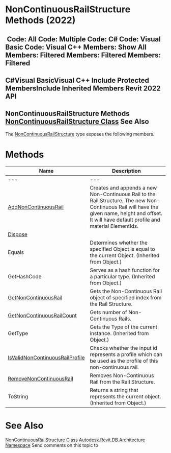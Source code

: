 # NonContinuousRailStructure Methods (2022)

﻿
 Code: All Code: Multiple Code: C# Code: Visual Basic Code: Visual C++  Members: Show All Members: Filtered Members: Filtered Members: Filtered   
---  
C#Visual BasicVisual C++
Include Protected MembersInclude Inherited Members
Revit 2022 API  
---  
NonContinuousRailStructure Methods  
[NonContinuousRailStructure Class](a47d9f99-df86-e25b-d24f-635362d065b6.md "NonContinuousRailStructure Class") See Also  
---  
The [NonContinuousRailStructure](a47d9f99-df86-e25b-d24f-635362d065b6.md "NonContinuousRailStructure Class") type exposes the following members.
# Methods
| Name | Description |
| --- | --- |
| --- | --- | --- |
| [AddNonContinuousRail](91ed215d-bf6d-5398-4082-49e35a470785.md "AddNonContinuousRail Method") | Creates and appends a new Non-Continuous Rail to the Rail Structure. The new Non-Continuous Rail will have the given name, height and offset. It will have default profile and material ElementIds. |
| [Dispose](aa43d1bc-a1e9-f338-5b3a-63e38aa1666b.md "Dispose Method") |
| Equals | Determines whether the specified Object is equal to the current Object. (Inherited from Object.) |
| GetHashCode | Serves as a hash function for a particular type.  (Inherited from Object.) |
| [GetNonContinuousRail](813921fb-3f6c-9db9-a4df-1ddc3dc55fa7.md "GetNonContinuousRail Method") | Gets the Non-Continuous Rail object of specified index from the Rail Structure. |
| [GetNonContinuousRailCount](42c5db6c-e5f8-f7ea-a150-f5f3cfcb40aa.md "GetNonContinuousRailCount Method") | Gets number of Non-Continuous Rails. |
| GetType | Gets the Type of the current instance. (Inherited from Object.) |
| [IsValidNonContinuousRailProfile](6c2ad41d-bba5-3ecb-15d2-09c201727dc3.md "IsValidNonContinuousRailProfile Method") | Checks whether the input id represents a profile which can be used as the profile of this non-continuous rail. |
| [RemoveNonContinuousRail](82518fa5-b6d2-6a69-00bc-19adb1f9c868.md "RemoveNonContinuousRail Method") | Removes Non-Continuous Rail from the Rail Structure. |
| ToString | Returns a string that represents the current object. (Inherited from Object.) |

# See Also
[NonContinuousRailStructure Class](a47d9f99-df86-e25b-d24f-635362d065b6.md "NonContinuousRailStructure Class")
[Autodesk.Revit.DB.Architecture Namespace](720f0c58-cb2b-4f13-374a-7348ed0a1cd3.md "Autodesk.Revit.DB.Architecture Namespace")
Send comments on this topic to 